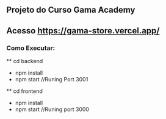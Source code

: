 ## Projeto do Curso Gama Academy
## Acesso https://gama-store.vercel.app/
### Como Executar:
** cd backend
  - npm install
  - npm start //Runing Port 3001
  
** cd frontend
  - npm install
  - npm start //Runing port 3000
